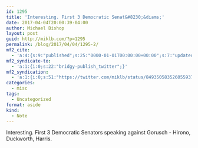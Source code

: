 ```yaml
---
id: 1295
title: 'Interesting. First 3 Democratic Senat&#8230;&diams;'
date: 2017-04-04T20:00:39-04:00
author: Michael Bishop
layout: post
guid: http://miklb.com/?p=1295
permalink: /blog/2017/04/04/1295-2/
mf2_cite:
  - 'a:4:{s:9:"published";s:25:"0000-01-01T00:00:00+00:00";s:7:"updated";s:25:"0000-01-01T00:00:00+00:00";s:8:"category";a:1:{i:0;s:0:"";}s:6:"author";a:0:{}}'
mf2_syndicate-to:
  - 'a:1:{i:0;s:22:"bridgy-publish_twitter";}'
mf2_syndication:
  - 'a:1:{i:0;s:51:"https://twitter.com/miklb/status/849350583526055937";}'
categories:
  - misc
tags:
  - Uncategorized
format: aside
kind:
  - Note
---
```

Interesting. First 3 Democratic Senators speaking against Gorusch - Hirono, Duckworth, Harris. 